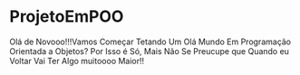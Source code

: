 # ProjetoEmPOO
Olá de Novooo!!!Vamos Começar Tetando Um Olá Mundo Em Programação Orientada a Objetos?
Por Isso é Só, Mais Não Se Preucupe que Quando eu Voltar Vai Ter Algo muitoooo Maior!! 

 